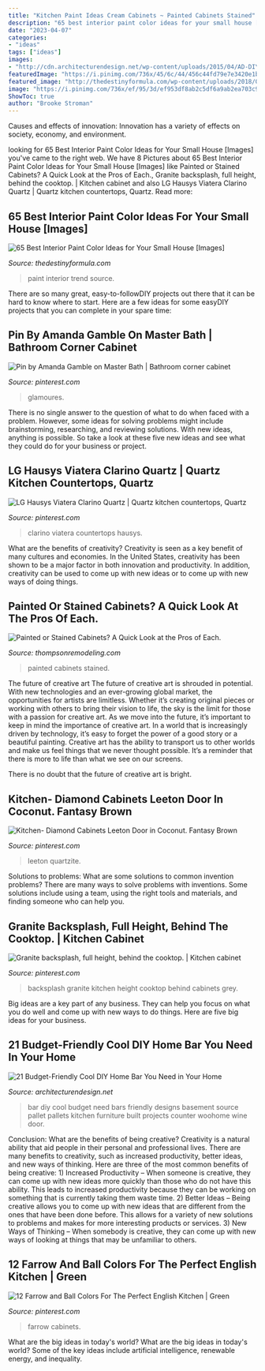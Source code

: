 ```yaml
---
title: "Kitchen Paint Ideas Cream Cabinets ~ Painted Cabinets Stained"
description: "65 best interior paint color ideas for your small house [images]"
date: "2023-04-07"
categories:
- "ideas"
tags: ["ideas"]
images:
- "http://cdn.architecturendesign.net/wp-content/uploads/2015/04/AD-DIY-Home-Bar-21.jpg"
featuredImage: "https://i.pinimg.com/736x/45/6c/44/456c44fd79e7e3420e1b219dc11738fa.jpg"
featured_image: "http://thedestinyformula.com/wp-content/uploads/2018/07/c964319a18fa2e6988b8b80a619d221a.jpg"
image: "https://i.pinimg.com/736x/ef/95/3d/ef953df8ab2c5df6a9ab2ea703c900fb.jpg"
ShowToc: true
author: "Brooke Stroman"
---
```



Causes and effects of innovation:
Innovation has a variety of effects on society, economy, and environment.

	

		
looking for 65 Best Interior Paint Color Ideas for Your Small House [Images] you've came to the right web. We have 8 Pictures about 65 Best Interior Paint Color Ideas for Your Small House [Images] like Painted or Stained Cabinets? A Quick Look at the Pros of Each., Granite backsplash, full height, behind the cooktop. | Kitchen cabinet and also LG Hausys Viatera Clarino Quartz | Quartz kitchen countertops, Quartz. Read more:
		
    
## 65 Best Interior Paint Color Ideas For Your Small House [Images]

<img loading=lazy src="http://thedestinyformula.com/wp-content/uploads/2018/07/c964319a18fa2e6988b8b80a619d221a.jpg" onerror="this.onerror=null;this.src='https://tse3.mm.bing.net/th?id=OIP.Obgly6e0-RtxMm1O0KNnSQHaK3&amp;pid=15.1';" alt="65 Best Interior Paint Color Ideas for Your Small House [Images]">

_Source: thedestinyformula.com_

>paint interior trend source. 

	

There are so many great, easy-to-followDIY projects out there that it can be hard to know where to start. Here are a few ideas for some easyDIY projects that you can complete in your spare time: 

    
## Pin By Amanda Gamble On Master Bath | Bathroom Corner Cabinet

<img loading=lazy src="https://i.pinimg.com/736x/3b/ca/f6/3bcaf6ad76c2e5c83b8d44cf1cc34f5c.jpg" onerror="this.onerror=null;this.src='https://tse1.mm.bing.net/th?id=OIP.gC-8F5Qfl3dJjY12qdBdggHaLG&amp;pid=15.1';" alt="Pin by Amanda Gamble on Master Bath | Bathroom corner cabinet">

_Source: pinterest.com_

>glamoures. 

	

There is no single answer to the question of what to do when faced with a problem. However, some ideas for solving problems might include brainstorming, researching, and reviewing solutions. With new ideas, anything is possible. So take a look at these five new ideas and see what they could do for your business or project.

    
## LG Hausys Viatera Clarino Quartz | Quartz Kitchen Countertops, Quartz

<img loading=lazy src="https://i.pinimg.com/736x/ef/95/3d/ef953df8ab2c5df6a9ab2ea703c900fb.jpg" onerror="this.onerror=null;this.src='https://tse3.mm.bing.net/th?id=OIP.2sX5goJz0k2h-b2WHFG7-AHaJ5&amp;pid=15.1';" alt="LG Hausys Viatera Clarino Quartz | Quartz kitchen countertops, Quartz">

_Source: pinterest.com_

>clarino viatera countertops hausys. 

	

What are the benefits of creativity?
Creativity is seen as a key benefit of many cultures and economies. In the United States, creativity has been shown to be a major factor in both innovation and productivity. In addition, creativity can be used to come up with new ideas or to come up with new ways of doing things.

    
## Painted Or Stained Cabinets? A Quick Look At The Pros Of Each.

<img loading=lazy src="https://www.thompsonremodeling.com/hubfs/IMG_3126-1.jpg#keepProtocol" onerror="this.onerror=null;this.src='https://tse3.mm.bing.net/th?id=OIP.WC6xfwuXlqojF8b_B1Mu3gHaE8&amp;pid=15.1';" alt="Painted or Stained Cabinets? A Quick Look at the Pros of Each.">

_Source: thompsonremodeling.com_

>painted cabinets stained. 

	

The future of creative art
The future of creative art is shrouded in potential. With new technologies and an ever-growing global market, the opportunities for artists are limitless. Whether it’s creating original pieces or working with others to bring their vision to life, the sky is the limit for those with a passion for creative art.
As we move into the future, it’s important to keep in mind the importance of creative art. In a world that is increasingly driven by technology, it’s easy to forget the power of a good story or a beautiful painting. Creative art has the ability to transport us to other worlds and make us feel things that we never thought possible. It’s a reminder that there is more to life than what we see on our screens.

There is no doubt that the future of creative art is bright.

    
## Kitchen- Diamond Cabinets Leeton Door In Coconut. Fantasy Brown

<img loading=lazy src="https://i.pinimg.com/736x/45/6c/44/456c44fd79e7e3420e1b219dc11738fa.jpg" onerror="this.onerror=null;this.src='https://tse4.mm.bing.net/th?id=OIP.hokd-HfHTYuY5x7KSzDQ0wHaJ3&amp;pid=15.1';" alt="Kitchen- Diamond Cabinets Leeton Door in Coconut. Fantasy Brown">

_Source: pinterest.com_

>leeton quartzite. 

	

Solutions to problems: What are some solutions to common invention problems?
There are many ways to solve problems with inventions. Some solutions include using a team, using the right tools and materials, and finding someone who can help you.

    
## Granite Backsplash, Full Height, Behind The Cooktop. | Kitchen Cabinet

<img loading=lazy src="https://i.pinimg.com/736x/ed/b1/f6/edb1f60317614e411985f0d1bef5a9cf--granite-backsplash-backsplash-ideas.jpg" onerror="this.onerror=null;this.src='https://tse2.mm.bing.net/th?id=OIP.Jp8pTnHYfl8zrsylSTd4oQHaJ3&amp;pid=15.1';" alt="Granite backsplash, full height, behind the cooktop. | Kitchen cabinet">

_Source: pinterest.com_

>backsplash granite kitchen height cooktop behind cabinets grey. 

	

Big ideas are a key part of any business. They can help you focus on what you do well and come up with new ways to do things. Here are five big ideas for your business.

    
## 21 Budget-Friendly Cool DIY Home Bar You Need In Your Home

<img loading=lazy src="http://cdn.architecturendesign.net/wp-content/uploads/2015/04/AD-DIY-Home-Bar-21.jpg" onerror="this.onerror=null;this.src='https://tse1.mm.bing.net/th?id=OIP.XwpHCRQO3F6vSTV4U4J0eQHaJ4&amp;pid=15.1';" alt="21 Budget-Friendly Cool DIY Home Bar You Need in Your Home">

_Source: architecturendesign.net_

>bar diy cool budget need bars friendly designs basement source pallet pallets kitchen furniture built projects counter woohome wine door. 

	

Conclusion: What are the benefits of being creative?
Creativity is a natural ability that aid people in their personal and professional lives. There are many benefits to creativity, such as increased productivity, better ideas, and new ways of thinking. Here are three of the most common benefits of being creative: 1) Increased Productivity – When someone is creative, they can come up with new ideas more quickly than those who do not have this ability. This leads to increased productivity because they can be working on something that is currently taking them waste time. 2) Better Ideas – Being creative allows you to come up with new ideas that are different from the ones that have been done before. This allows for a variety of new solutions to problems and makes for more interesting products or services. 3) New Ways of Thinking – When somebody is creative, they can come up with new ways of looking at things that may be unfamiliar to others.

    
## 12 Farrow And Ball Colors For The Perfect English Kitchen | Green

<img loading=lazy src="https://i.pinimg.com/736x/59/f1/e8/59f1e81677af21b5e241ddc35444260b.jpg" onerror="this.onerror=null;this.src='https://tse2.mm.bing.net/th?id=OIP.cnT4dQ53BUitTl06Xmh6igHaLF&amp;pid=15.1';" alt="12 Farrow and Ball Colors For The Perfect English Kitchen | Green">

_Source: pinterest.com_

>farrow cabinets. 

	

What are the big ideas in today's world?
What are the big ideas in today's world? 
Some of the key ideas include artificial intelligence, renewable energy, and inequality.

